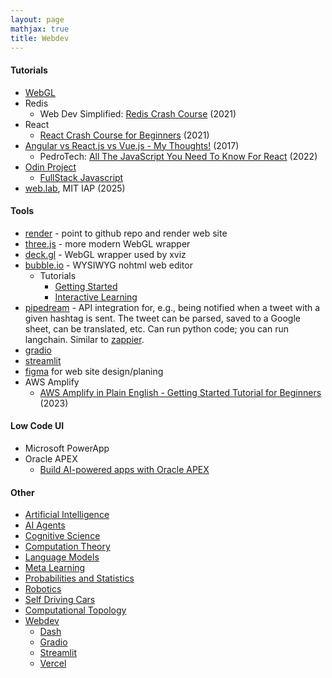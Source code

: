 ```yaml
---
layout: page
mathjax: true
title: Webdev
---
```

#### Tutorials
* [WebGL](https://www.youtube.com/watch?v=kB0ZVUrI4Aw&list=PLjcVFFANLS5zH_PeKC6I8p0Pt1hzph_rt)
* Redis
  * Web Dev Simplified: [Redis Crash Course](https://www.youtube.com/watch?v=jgpVdJB2sKQ) (2021)
* React
  * [React Crash Course for Beginners](https://www.youtube.com/watch?v=Dorf8i6lCuk) (2021)
* [Angular vs React.js vs Vue.js - My Thoughts!](https://www.youtube.com/watch?v=KMX1mFEmM3E) (2017)
  * PedroTech: [All The JavaScript You Need To Know For React](https://www.youtube.com/watch?v=m55PTVUrlnA) (2022)
* [Odin Project](https://www.theodinproject.com/)
  * [FullStack Javascript](https://www.theodinproject.com/paths/full-stack-javascript)
* [web.lab](https://weblab.mit.edu/schedule), MIT IAP (2025)

#### Tools
* [render](https://render.com) - point to github repo and render web site
* [three.js](https://threejs.org/) - more modern WebGL wrapper
* [deck.gl](http://deck.gl/) - WebGL wrapper used by xviz
* [bubble.io](https://bubble.io) - WYSIWYG nohtml web editor
  * Tutorials
    * [Getting Started](https://bubble.io/blog/getting-started/)
    * [Interactive Learning](https://bubble.io/lessons)
* [pipedream](https://pipedream.com) - API integration for, e.g., being notified when a tweet with a given hashtag is sent. The tweet can be parsed, saved to a Google sheet, can be translated, etc. Can run python code; you can run langchain. Similar to [zappier](https://zappier.com).
* [gradio](https://www.gradio.app/)
* [streamlit](/webdev/streamlit)
* [figma](figma.com) for web site design/planing
* AWS Amplify
  * [AWS Amplify in Plain English - Getting Started Tutorial for Beginners](https://www.youtube.com/watch?v=HdCmo0a3ngMe) (2023)

#### Low Code UI
* Microsoft PowerApp
* Oracle APEX
  * [Build AI-powered apps with Oracle APEX](https://www.youtube.com/watch?v=9BLwdO6uYL4)

#### Other
* [Artificial Intelligence](/artificial_intelligence)
* [AI Agents](/ai_agents)
* [Cognitive Science](/cognitive_science)
* [Computation Theory](/computation_theory)
* [Language Models](/language_models)
* [Meta Learning](/meta_learning)
* [Probabilities and Statistics](/probabilities_and_statistics)
* [Robotics](/robotics)
* [Self Driving Cars](/self_driving_cars)
* [Computational Topology](/computational_topology)
* [Webdev](/webdev)
  * [Dash](/webdev/dash)
  * [Gradio](/webdev/gradio)
  * [Streamlit](/webdev/streamlit)
  * [Vercel](/webdev/vercel)